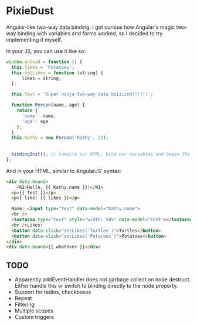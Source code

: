 PixieDust
==============
Angular-like two-way data binding. I got curious how Angular's magic two-way binding with variables and forms worked, so I decided to try implementing it myself.

In your JS, you can use it like so:

```javascript
window.onload = function () {
  this.likes = 'Potatoes';
  this.setLikes = function (string) {
      likes = string;
  };

  this.Test = 'Super ninja two-way data biiiiind!!!!!!';

  function Person(name, age) {
	return {
  	  'name': name,
	  'age': age
	};
  }
  this.Kathy = new Person('Kathy', 23);
  
  
  bindingInit(); // compile our HTML, bind our variables and begin the update cycle
};
```

And in your HTML, similar to AngularJS' syntax:

```html
<div data-bound>
	<h1>Hello, {{ Kathy.name }}!</h1>
  <p>{{ Test }}</p>
  <p>I like: {{ likes }}</p>

  Name: <input type="text" data-model="Kathy.name">
  <br />
  <textarea type="text" style="width: 50%" data-model="Test"></textarea>
  <br />Likes:
  <button data-click="setLikes('Turtles')">Turtles</button>
  <button data-click="setLikes('Potatoes')">Potatoes</button>
</div>
<div data-bound>{{ whatever }}</div>
```

TODO
-------
 - Apparently addEventHandler does not garbage collect on node destruct. Either handle this or switch to binding directly to the node property.
 - Support for radios, checkboxes
 - Repeat
 - Filtering
 - Multiple scopes
 - Custom triggers
